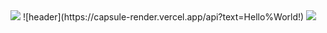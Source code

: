 <img src="https://capsule-render.vercel.app/api?type=waving&color=BDBDC8&height=150&section=header" />
![header](https://capsule-render.vercel.app/api?text=Hello%World!)
<img src="https://capsule-render.vercel.app/api?type=waving&color=BDBDC8&height=150&section=footer" />
